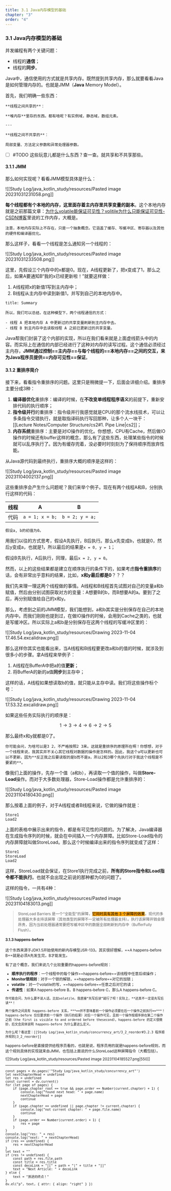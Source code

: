 ```yaml
---
title: 3.1 Java内存模型的基础
chapter: "3"
order: "4"
---
```

### 3.1 Java内存模型的基础

并发编程有两个关键问题：

* 线程的**通信**；
* 线程的**同步**。

Java中，通信使用的方式就是共享内存。既然提到共享内存，那么就要看看Java是如何管理内存的。也就是JMM（**Java** Memory Model）。

首先，我们明确一些东西：

```ad-info
**线程之间共享的**：

**堆内存**里存的东西。都有啥呢？有实例域，静态域，数组元素。

---

**线程之间不共享的**：

局部变量、方法定义参数和异常处理器参数。
```

- [ ] #TODO 这些玩意儿都是什么东西？查一查。就共享和不共享那些。

#### 3.1.1 JMM

那么如何实现呢？看看JMM模型具体是什么：

![[Study Log/java_kotlin_study/resources/Pasted image 20231031231058.png]]

**每个线程都有个本地的内存，这里面存着主内存里共享变量的副本**。这个本地内存就是之前那篇文章：[为什么volatile能保证可见性？volitile为什么只能保证可见性-CSDN博客](https://blog.csdn.net/m0_37892106/article/details/97050278)里说的工作内存，大概是。

```ad-warning
注意，本地内存实际上不存在，只是一个抽象概念。它涵盖了缓存、写缓冲区、寄存器以及其他的硬件和编译器优化。
```

那么这样子，看看一个线程是怎么通知另一个线程的：

![[Study Log/java_kotlin_study/resources/Pasted image 20231031233508.png]]

这里，先假设三个内存中的x都是0。现在，A线程更新了，把x变成了1，那么之后，如果A要通知B“我的x已经更新啦！”就要这样做：

1. A线程把x的新值1写到主内存中；
2. B线程从主内存中读到新值1，并写到自己的本地内存中。

```ad-note
title: Summary

所以，我们可以总结，在这种模型下，两个线程通信的方式：

- 线程 A 把本地内存 A 中更新过的共享变量刷新到主内存中去。
- 线程 B 到主内存中去读取线程 A 之前已更新过的共享变量。
```

Java帮我们封装了这个内部的实现，所以在我们看来就是上面虚线箭头中的内容。而实际上在通信的内部已经进行了这种对内存的读写过程。这个通信必须经过主内存，**JMM通过控制==主内存==与每个线程的==本地内存==之间的交互，来为Java程序员提供==内存可见性==保证**。

#### 3.1.2 重排序简介

接下来，看看指令重排序的问题。这里只是稍微提一下，后面会详细介绍。重排序主要分成3种：

1. **编译器优化**重排序：编译的时候，在**不改变单线程程序语义**的前提下，重新安排代码的执行顺序；
2. **指令级并行**的重排序：指令级并行我感觉就是CPU的那个流水线技术，可以让多条指令交错执行，就是取指译码执行写回那种，让多个人一块干：[[Lecture Notes/Computer Structure/cs2#1. Pipe Line|cs2]]；
3. **内存系统**重排序：主要是对IO操作的优化。你想想，CPU有Cache，然后做IO操作的时候还有buffer这样的概念，那么有了这些东西，处理某些指令的时候就可以乱序执行了。因为有缓存兜着，没必要时时刻刻为了保持顺序而放弃性能。

从Java源代码到最终执行，重排序大概的顺序是这样的：

![[Study Log/java_kotlin_study/resources/Pasted image 20231104002137.png]]

这些重排序会产生什么问题呢？我们来举个例子。现在有两个线程A和B，分别执行这样的代码：

| 线程 |        A        |        B        |
| ---- |:---------------:|:---------------:|
| 代码 | `a = 1; x = b;` | `b = 2; y = a;` |

```ad-info
假设a, b的初值为0。
```

用我们以往的方式思考，假设A先执行，B后执行。那么x先变成b，也就是0，然后y变成a，也就是1，所以最后的结果是`x = 0, y = 1`；

假设B先执行，A后执行，同理，最后`x = 2, y = 0`。

然而，以上的这些结果都是建立在顺序执行的条件下的，如果考虑**指令重排序**的话，会有非常出乎意料的结果，比如，**x和y最后都是0**？？？

我们先来理一理这两个线程做的事情。A线程和B线程首先试图对自己的变量a和b赋值，然后由分别试图获取对方的变量：A想要B的b，而B想要A的a。要到了之后，再分别赋值给自己的x和y。

那么，考虑到之前的JMM模型，我们能想到，a和b其实是分别保存在自己的本地内存中。而我们刚刚也提到过，在做IO操作的时候，会用到Cache之类的，也就是写缓冲区。所以实际上a和b是分别保存在这两个线程的写缓冲区里的：

![[Study Log/java_kotlin_study/resources/Drawing 2023-11-04 17.46.54.excalidraw.png]]

那么这样你其实也能看出来，当A线程和B线程要更改a和b的值的时候，就涉及到很多小的步骤。拿A线程来举例子：

1. A线程在BufferA中把a的值**更新**；
2. 将BufferA的新的a值**同步**到主存中；

这样的话，A线程如果想读取b的值，就只能从主存中读。我们将这些操作标个号：

![[Study Log/java_kotlin_study/resources/Drawing 2023-11-04 17.53.32.excalidraw.png]]

如果这些任务实际执行的顺序是：

$$
1 \rightarrow 3 \rightarrow 4 \rightarrow 6 \rightarrow 2 \rightarrow 5
$$

那么最终x和y就都是0了。

```ad-question
你可能会问，为啥可以是3 2，不严格按照2 3来。这就是重排序的原理所在啊！你想想，对于一个线程来说，我其实并不关心其它线程对数据的操作是怎样的。因此，我这个a可以更新也可以不更新，因为**反正我之后要读取的是b而不是a，所以2和3哪个先执行对于我这个线程是不要紧的**。
```

像我们上面的操作，先存一个值（a和b），再读取一个值的操作，叫做**Store-Load**操作。而对于大多数处理器，Store-Load操作都是允许重排序的：

![[Study Log/java_kotlin_study/resources/Pasted image 20231104180430.png]]

那么按着上面的例子，对于A线程或者B线程来说，它做的操作就是：

```
Store1
Load2
```

上面的表格中展示出来的指令，都是有可见性的问题的。为了解决，Java编译器在生成指令序列的时候，就会在中间插入一个内存屏障。比如Store-Load指令的内存屏障就叫做StoreLoad。那么这个时候编译出来的指令序列就变成了这样：

```
Store1
StoreLoad
Load2
```

这样，StoreLoad就会保证，在Store1执行完成之前，**所有的Store指令和Load指令都不能执行**。也就不会出现之前说的那种都为0的问题了。

这样的指令，一共有4种：

![[Study Log/java_kotlin_study/resources/Pasted image 20231104183013.png]]

> <small>StoreLoad Barriers 是一个“全能型”的屏障，<mark style="background-color:orange"><font color="black">它同时具有其他 3 个屏障的效果</font></mark>。现代的多处理器大多支持该屏障（其他类型的屏障不一定被所有处理器支持）。执行该屏障开销会很昂贵，因为当前处理器通常要把写缓冲区中的数据全部刷新到内存中（BufferFully Flush）。</smalll>

#### 3.1.3 happens-before

这个东西来源于JDK1.5开始使用的新内存模型JSR-133。其实很好理解，==A happens-before B==就是必须A先发生完，B才能发生。

有了这个概念，我们来说几个比较重要的happens-before规则：

* **顺序执行的程序**：一个线程中的每个操作==happens-before==该线程中任意后续操作；
* **Monitor锁规则**：对于一个锁的解锁，==happens-before==对它的加锁；
* **volatile**：对一个volatile的写，==happens-before==任意之后对它的读；
* **传递性**：如果A happens-before B，B happens-before C，那么A happens-before C。

```ad-cor
你可能会问，为什么要不说人话。比如volatile，我直接“先写后读”就行了呗！实际上，**还真不一定是先写后读**！

两个操作之间具有 happens-before 关系，***==并不意味着前一个操作必须要在后一个操作之前执行==***！happens-before 仅仅要求前一个操作（执行的结果）对后一个操作可见，且前一个操作按顺序排在第二个操作之前（the first is visible to and ordered before thesecond）。happens-before 的定义很微妙，后文会具体说明 happens-before 为什么要这么定义。

为什么呢？看这里：[[Study Log/java_kotlin_study/concurrency_art/3_2_reorder#3.2.3 程序顺序规则|3_2_reorder]]
```

happens-before是直接提供给程序员看的，也就是说，程序员用的就是happens-before规则，而这个规则具体的实现就来自JMM，也包括上面说的什么StoreLoad这种屏障指令（大概包括）。

![[Study Log/java_kotlin_study/resources/Pasted image 20231104185527.png|550]]

---

```dataviewjs
const pages = dv.pages('"Study Log/java_kotlin_study/concurrency_art"')
let nextChapterHead = undefined
let res = undefined
const current = dv.current()
for (let page of pages) {
	if (page.chapter_root == true && page.order == Number(current.chapter) + 1) {
		console.log("found next head: " + page.name)
		nextChapterHead = page
		continue
	}
	if (page.chapter == undefined || page.chapter != current.chapter) {
		console.log("not current chapter: " + page.file.name)
		continue
	}
	if (page.order == Number(current.order) + 1) {
		res = page
	}
}
console.log("res: " + res)
console.log("next: " + nextChapterHead)
if (res == undefined) {
	res = nextChapterHead
}
let text = ""
if (res != undefined) {
	const path = res.file.path
	const title = res.title
	const decoLink = "[[" + path + "|" + title + "]]"
	text = "Next Article: " + decoLink
} else {
	text = "旅途的终点！"
}
dv.el("p", text, { attr: { align: "right" } })
```